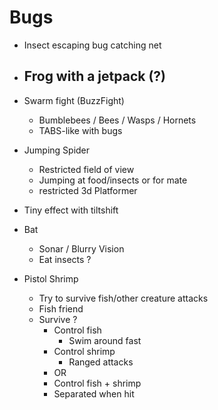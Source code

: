 # Bugs
 - Insect escaping bug catching net
 - Frog with a jetpack (?)
	- 
 - Swarm fight (BuzzFight)
	- Bumblebees / Bees / Wasps / Hornets
	- TABS-like with bugs


 - Jumping Spider
	- Restricted field of view
	- Jumping at food/insects or for mate
	- restricted 3d Platformer
 - Tiny effect with tiltshift
 - Bat
	- Sonar / Blurry Vision
	- Eat insects ?
 - Pistol Shrimp
	- Try to survive fish/other creature attacks
	- Fish friend
	- Survive ?
		- Control fish
			- Swim around fast
		- Control shrimp
			- Ranged attacks
		- OR
		- Control fish + shrimp
		- Separated when hit
